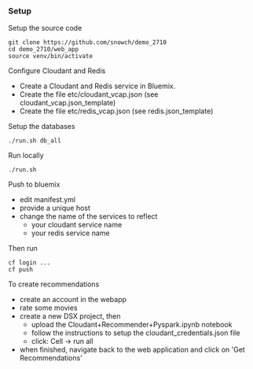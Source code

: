 ### Setup

Setup the source code

```
git clone https://github.com/snowch/demo_2710
cd demo_2710/web_app
source venv/bin/activate
```

Configure Cloudant and Redis

 - Create a Cloudant and Redis service in Bluemix.
 - Create the file etc/cloudant_vcap.json (see cloudant_vcap.json_template)
 - Create the file etc/redis_vcap.json (see redis.json_template)


Setup the databases

```
./run.sh db_all
```

Run locally

```
./run.sh
```

Push to bluemix

 - edit manifest.yml
 - provide a unique host
 - change the name of the services to reflect
   - your cloudant service name
   - your redis service name

Then run

```
cf login ...
cf push
```

To create recommendations

 - create an account in the webapp
 - rate some movies
 - create a new DSX project, then 
   - upload the Cloudant+Recommender+Pyspark.ipynb notebook
   - follow the instructions to setup the cloudant_credentials.json file
   - click: Cell -> run all
 - when finished, navigate back to the web application and click on 'Get Recommendations'

